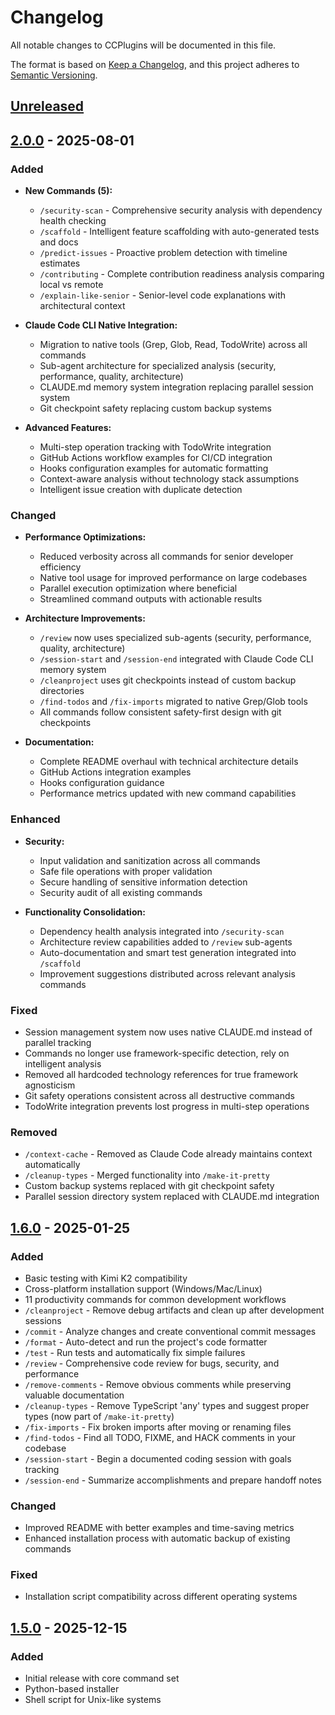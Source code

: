 # Changelog

All notable changes to CCPlugins will be documented in this file.

The format is based on [Keep a Changelog](https://keepachangelog.com/en/1.0.0/),
and this project adheres to [Semantic Versioning](https://semver.org/spec/v2.0.0.html).

## [Unreleased]

## [2.0.0] - 2025-08-01

### Added
- **New Commands (5):**
  - `/security-scan` - Comprehensive security analysis with dependency health checking
  - `/scaffold` - Intelligent feature scaffolding with auto-generated tests and docs
  - `/predict-issues` - Proactive problem detection with timeline estimates  
  - `/contributing` - Complete contribution readiness analysis comparing local vs remote
  - `/explain-like-senior` - Senior-level code explanations with architectural context

- **Claude Code CLI Native Integration:**
  - Migration to native tools (Grep, Glob, Read, TodoWrite) across all commands
  - Sub-agent architecture for specialized analysis (security, performance, quality, architecture)
  - CLAUDE.md memory system integration replacing parallel session system
  - Git checkpoint safety replacing custom backup systems

- **Advanced Features:**
  - Multi-step operation tracking with TodoWrite integration
  - GitHub Actions workflow examples for CI/CD integration
  - Hooks configuration examples for automatic formatting
  - Context-aware analysis without technology stack assumptions
  - Intelligent issue creation with duplicate detection

### Changed
- **Performance Optimizations:**
  - Reduced verbosity across all commands for senior developer efficiency
  - Native tool usage for improved performance on large codebases
  - Parallel execution optimization where beneficial
  - Streamlined command outputs with actionable results

- **Architecture Improvements:**
  - `/review` now uses specialized sub-agents (security, performance, quality, architecture)
  - `/session-start` and `/session-end` integrated with Claude Code CLI memory system
  - `/cleanproject` uses git checkpoints instead of custom backup directories
  - `/find-todos` and `/fix-imports` migrated to native Grep/Glob tools
  - All commands follow consistent safety-first design with git checkpoints

- **Documentation:**
  - Complete README overhaul with technical architecture details
  - GitHub Actions integration examples
  - Hooks configuration guidance
  - Performance metrics updated with new command capabilities

### Enhanced
- **Security:**
  - Input validation and sanitization across all commands
  - Safe file operations with proper validation
  - Secure handling of sensitive information detection
  - Security audit of all existing commands

- **Functionality Consolidation:**
  - Dependency health analysis integrated into `/security-scan`
  - Architecture review capabilities added to `/review` sub-agents
  - Auto-documentation and smart test generation integrated into `/scaffold`
  - Improvement suggestions distributed across relevant analysis commands

### Fixed
- Session management system now uses native CLAUDE.md instead of parallel tracking
- Commands no longer use framework-specific detection, rely on intelligent analysis
- Removed all hardcoded technology references for true framework agnosticism
- Git safety operations consistent across all destructive commands
- TodoWrite integration prevents lost progress in multi-step operations

### Removed
- `/context-cache` - Removed as Claude Code already maintains context automatically
- `/cleanup-types` - Merged functionality into `/make-it-pretty`
- Custom backup systems replaced with git checkpoint safety
- Parallel session directory system replaced with CLAUDE.md integration

## [1.6.0] - 2025-01-25

### Added
- Basic testing with Kimi K2 compatibility
- Cross-platform installation support (Windows/Mac/Linux)
- 11 productivity commands for common development workflows
- `/cleanproject` - Remove debug artifacts and clean up after development sessions
- `/commit` - Analyze changes and create conventional commit messages
- `/format` - Auto-detect and run the project's code formatter
- `/test` - Run tests and automatically fix simple failures
- `/review` - Comprehensive code review for bugs, security, and performance
- `/remove-comments` - Remove obvious comments while preserving valuable documentation
- `/cleanup-types` - Remove TypeScript 'any' types and suggest proper types (now part of `/make-it-pretty`)
- `/fix-imports` - Fix broken imports after moving or renaming files
- `/find-todos` - Find all TODO, FIXME, and HACK comments in your codebase
- `/session-start` - Begin a documented coding session with goals tracking
- `/session-end` - Summarize accomplishments and prepare handoff notes

### Changed
- Improved README with better examples and time-saving metrics
- Enhanced installation process with automatic backup of existing commands

### Fixed
- Installation script compatibility across different operating systems

## [1.5.0] - 2025-12-15

### Added
- Initial release with core command set
- Python-based installer
- Shell script for Unix-like systems

[Unreleased]: https://github.com/brennercruvinel/CCPlugins/compare/v2.0.0...HEAD
[2.0.0]: https://github.com/brennercruvinel/CCPlugins/compare/v1.6.0...v2.0.0
[1.6.0]: https://github.com/brennercruvinel/CCPlugins/compare/v1.5.0...v1.6.0
[1.5.0]: https://github.com/brennercruvinel/CCPlugins/releases/tag/v1.5.0
